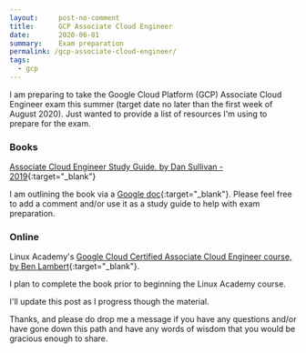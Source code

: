 ```yaml
---
layout:     post-no-comment
title:      GCP Associate Cloud Engineer
date:       2020-06-01
summary:    Exam preparation 
permalink: /gcp-associate-cloud-engineer/
tags:
  - gcp
---
```


I am preparing to take the Google Cloud Platform (GCP) Associate Cloud Engineer exam this summer (target date no later than the first week of August 2020). Just wanted to provide a list of resources I'm using to prepare for the exam. 

### Books

[Associate Cloud Engineer Study Guide, by Dan Sullivan - 2019](https://www.amazon.com/Google-Cloud-Certified-Associate-Engineer/dp/1119564417){:target="_blank"}

I am outlining the book via a [Google doc](https://docs.google.com/document/d/1NOZOEDP-74MHyuiMi7_meL7EsxuKszkhtt7KfcjER6I/edit?usp=sharing){:target="_blank"}. Please feel free to add a comment and/or use it as a study guide to help with exam preparation. 

### Online

Linux Academy's [Google Cloud Certified Associate Cloud Engineer course, by Ben Lambert](https://linuxacademy.com/course/google-cloud-certified-associate-cloud-engineer/){:target="_blank"}.

I plan to complete the book prior to beginning the Linux Academy course. 

I'll update this post as I progress though the material.

Thanks, and please do drop me a message if you have any questions and/or have gone down this path and have any words of wisdom that you would be gracious enough to share. 


